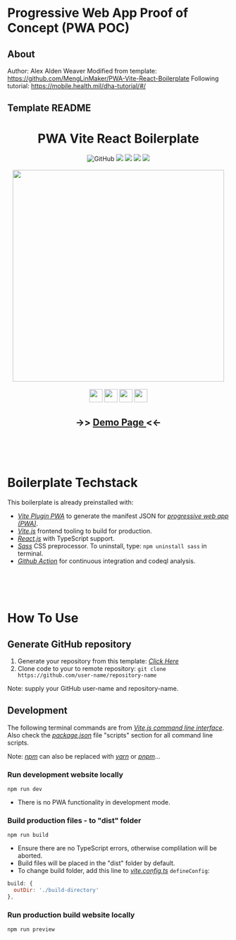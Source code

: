 # Progressive Web App Proof of Concept (PWA POC)

## About
Author: Alex Alden Weaver
Modified from template: https://github.com/MengLinMaker/PWA-Vite-React-Boilerplate
Following tutorial: https://mobile.health.mil/dha-tutorial/#/


## Template README

<h1 align="center">
PWA Vite React Boilerplate
</h1>

<div flex align="center">
<img alt="GitHub" src="https://img.shields.io/github/license/menglinmaker/PWA-Vite-React-Boilerplate?style=flat-square">
<img src="https://img.shields.io/github/languages/code-size/menglinmaker/PWA-Vite-React-Boilerplate?style=flat-square">
<img src="https://img.shields.io/github/workflow/status/menglinmaker/PWA-Vite-React-Boilerplate/Continuous Integration?style=flat-square">
<img src="https://img.shields.io/website?down_color=red&down_message=offline&up_color=success&up_message=online&url=https://menglinmaker-midi-virtual-piano.netlify.app/&style=flat-square">
<img src="https://img.shields.io/github/forks/menglinmaker/PWA-Vite-React-Boilerplate?label=forks&style=flat-square">
</div>

<div>&nbsp</div>
<div align='center'>
<a href='https://pwa-vite-react-boilerplate.netlify.app/'>
<img width='480' src='https://user-images.githubusercontent.com/39476147/184496091-35faa26b-4591-45bc-90cb-6a215f600e2d.png'/>
</a>
</div>
<div>&nbsp</div>

<div flex align='center'>
<img height=30 src="https://img.shields.io/badge/Vite-B73BFE?style=for-the-badge&logo=vite&logoColor=FFD62E" />
<img height=30 src="https://img.shields.io/badge/React-20232a?style=for-the-badge&logo=react&logoColor=61DAFB" />
<img height=30 src="https://img.shields.io/badge/Sass-CC6699?style=for-the-badge&logo=sass&logoColor=white" />
<img height=30 src="https://img.shields.io/badge/GitHub_Actions-2088FF?style=for-the-badge&logo=github-actions&logoColor=white" />
</div>

<h2 align='center'> ->> <a href='https://pwa-vite-react-boilerplate.netlify.app/'> Demo Page </a> <<- </h2>


<div>&nbsp</div><div>&nbsp</div><div>&nbsp</div>

# Boilerplate Techstack
This boilerplate is already preinstalled with:
* *[Vite Plugin PWA](https://vite-plugin-pwa.netlify.app/)* to generate the manifest JSON for *[progressive web app (PWA)](https://developer.mozilla.org/en-US/docs/Web/Progressive_web_apps)*.
* *[Vite.js](https://vitejs.dev/)* frontend tooling to build for production.
* *[React.js](https://reactjs.org/)* with TypeScript support.
* *[Sass](https://sass-lang.com/)* CSS preprocessor. To uninstall, type: ```npm uninstall sass``` in terminal.
* *[Github Action](https://docs.github.com/en/actions/learn-github-actions/understanding-github-actions)* for continuous integration and codeql analysis.





<div>&nbsp</div><div>&nbsp</div><div>&nbsp</div>

# How To Use
## Generate GitHub repository
1. Generate your repository from this template: *[Click Here](https://github.com/MengLinMaker/PWA-Vite-React-Boilerplate/generate)*
2. Clone code to your to remote repository: `git clone https://github.com/user-name/repository-name`

Note: supply your GitHub user-name and repository-name.



## Development
The following terminal commands are from *[Vite.js command line interface](https://vitejs.dev/guide/#command-line-interface)*. Also check the *[package.json](https://github.com/MengLinMaker/PWA-Vite-React-Boilerplate/blob/main/package.json)* file "scripts" section for all command line scripts.

Note: *[npm](https://www.npmjs.com/)* can also be replaced with *[yarn](https://yarnpkg.com/)* or *[pnpm](https://pnpm.io/)*...



### Run development website locally
```
npm run dev
```
* There is no PWA functionality in development mode.



### Build production files - to "dist" folder
```
npm run build
```
* Ensure there are no TypeScript errors, otherwise complilation will be aborted.
* Build files will be placed in the "dist" folder by default.
* To change build folder, add this line to *[vite.config.ts](https://github.com/MengLinMaker/PWA-Vite-React-Boilerplate/blob/main/vite.config.ts)* `defineConfig`:
```javascript
build: {
  outDir: './build-directory'
},
```



### Run production build website locally
```
npm run preview
```


